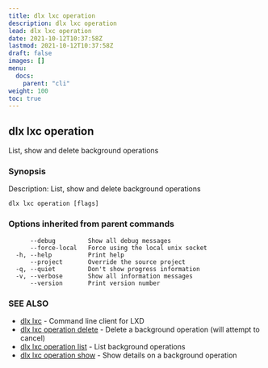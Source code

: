 ```yaml
---
title: dlx lxc operation
description: dlx lxc operation
lead: dlx lxc operation
date: 2021-10-12T10:37:58Z
lastmod: 2021-10-12T10:37:58Z
draft: false
images: []
menu:
  docs:
    parent: "cli"
weight: 100
toc: true
---
```

## dlx lxc operation

List, show and delete background operations

### Synopsis

Description:
  List, show and delete background operations



```
dlx lxc operation [flags]
```

### Options inherited from parent commands

```
      --debug         Show all debug messages
      --force-local   Force using the local unix socket
  -h, --help          Print help
      --project       Override the source project
  -q, --quiet         Don't show progress information
  -v, --verbose       Show all information messages
      --version       Print version number
```

### SEE ALSO

* [dlx lxc](/docs/cmd/dlx_lxc)	 - Command line client for LXD
* [dlx lxc operation delete](/docs/cmd/dlx_lxc_operation_delete)	 - Delete a background operation (will attempt to cancel)
* [dlx lxc operation list](/docs/cmd/dlx_lxc_operation_list)	 - List background operations
* [dlx lxc operation show](/docs/cmd/dlx_lxc_operation_show)	 - Show details on a background operation

